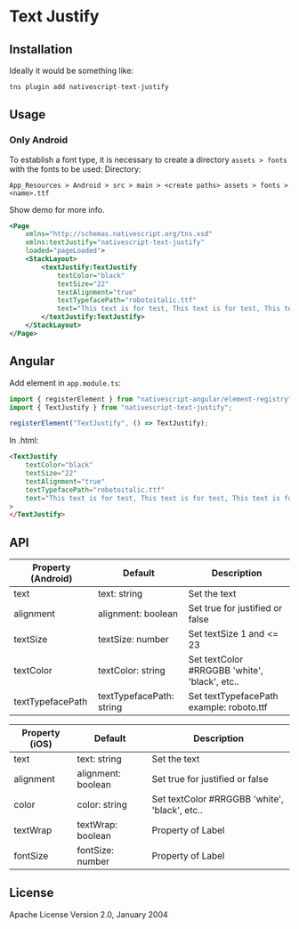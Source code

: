 # Text Justify

## Installation

Ideally it would be something like:

```javascript
tns plugin add nativescript-text-justify
```

## Usage

### Only Android

To establish a font type, it is necessary to create a directory `assets > fonts` with the fonts to be used:
Directory:

`App_Resources > Android > src > main > <create paths> assets > fonts > <name>.ttf`

Show demo for more info.

```xml
<Page
    xmlns="http://schemas.nativescript.org/tns.xsd"
    xmlns:textJustify="nativescript-text-justify"
    loaded="pageLoaded">
    <StackLayout>
        <textJustify:TextJustify
            textColor="black"
            textSize="22"
            textAlignment="true"
            textTypefacePath="robotoitalic.ttf"
            text="This text is for test, This text is for test, This text is for test, This text is for test.">
        </textJustify:TextJustify>
    </StackLayout>
</Page>
```

## Angular

Add element in `app.module.ts`:

```ts
import { registerElement } from "nativescript-angular/element-registry";
import { TextJustify } from "nativescript-text-justify";

registerElement("TextJustify", () => TextJustify);
```

In .html:

```html
<TextJustify
    textColor="black"
    textSize="22"
    textAlignment="true"
    textTypefacePath="robotoitalic.ttf"
    text="This text is for test, This text is for test, This text is for test, This text is for test."
>
</TextJustify>
```

## API

| Property (Android) | Default                  | Description                                   |
| ------------------ | ------------------------ | --------------------------------------------- |
| text               | text: string             | Set the text                                  |
| alignment          | alignment: boolean       | Set true for justified or false               |
| textSize           | textSize: number         | Set textSize 1 and <= 23                      |
| textColor          | textColor: string        | Set textColor #RRGGBB 'white', 'black', etc.. |
| textTypefacePath   | textTypefacePath: string | Set textTypefacePath example: roboto.ttf      |

| Property (iOS) | Default            | Description                                   |
| -------------- | ------------------ | --------------------------------------------- |
| text           | text: string       | Set the text                                  |
| alignment      | alignment: boolean | Set true for justified or false               |
| color          | color: string      | Set textColor #RRGGBB 'white', 'black', etc.. |
| textWrap       | textWrap: boolean  | Property of Label                             |
| fontSize       | fontSize: number   | Property of Label                             |

## License

Apache License Version 2.0, January 2004
